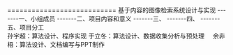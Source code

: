 ===========================
基于内容的图像检索系统设计与实现
-------一、小组成员
-------二、项目内容和意义
-------三、
-------四、
-------五、项目分工
      <br>孙宇超：算法设计、程序实现
      于立冬：算法设计、数据收集分析与预处理
      余非梧：算法设计、文档编写与PPT制作</br>
